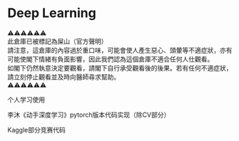 # Deep Learning

⚠️⚠️⚠️⚠️⚠️⚠️  
此倉庫已被標記為屎山（官方聲明）  
請注意，這倉庫的內容過於重口味，可能會使人產生惡心、頭暈等不適症狀，亦有可能使閣下情緒有負面影響，因此我們認為這個倉庫不適合任何人仕觀看。  
如閣下仍然執意決定要觀看，請閣下自行承受觀看後的後果。若有任何不適症狀，請立刻停止觀看並及時向醫師尋求幫助。  
⚠️⚠️⚠️⚠️⚠️⚠️

个人学习使用

李沐《动手深度学习》pytorch版本代码实现（除CV部分）

Kaggle部分竞赛代码
